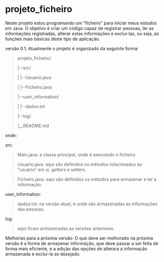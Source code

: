# projeto_ficheiro
Neste projeto estou programando um "ficheiro" para iniciar meus estudos em Java. O objetivo é criar um código capaz de registrar pessoas, ler as informações registradas, alterar estas informações e exclui-las, ou seja, as funções mais básicas deste tipo de aplicação.

versão 0.1;
Atualmente o projeto é organizado da seguinte forma:

>projeto_ficheiro/

>|--src/

>|  |--Usuario.java

>|  |--Ficheiro.java

>|--user_information/

>|  |--dados.txt

>|--log/

>|__README.md

onde:

src:
>Main.java: a classe principal, onde é executado o ficheiro.

>Usuario.java: aqui são definidos os métodos relacionados ao "usuário" em si, getters e setters.

>Ficheiro.java: aqui são definidos os métodos para armazenar e ler a informação.

user_information:
>dados.txt: na versão atual, é onde são armazenadas as informações das pessoas.

log:
>aqui ficam armazenadas as versões anteriores.

Melhorias para a próxima versão:
O que deve ser melhorado na próxima versão é a forma de armazenar informação, que deve passar a ser
feita de forma mais eficiente, e a adição das opções de alterara a informação armazenada e exclui-la se desejado.
